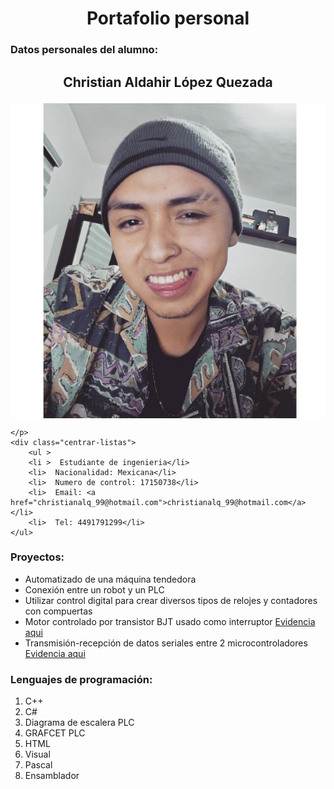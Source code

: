 <!DOCTYPE HTML>
<meta lang="es">
<head>
    <title>Portafolio</title>
    <link rel="stylesheet" href="Index.css">
</head>
<body>
    <h1 align="center">Portafolio personal</h1>

<h3>Datos personales del alumno:</h3>
<h2 align="center" class="Nombre">
    
   Christian Aldahir López Quezada   
       
</h2>
    <p class="imagen">
        <img align="center" src="yo.jpg">         
           
    </p>
    <div class="centrar-listas"> 
        <ul >
        <li >  Estudiante de ingenieria</li>
        <li>  Nacionalidad: Mexicana</li>
        <li>  Numero de control: 17150738</li>
        <li>  Email: <a href="christianalq_99@hotmail.com">christianalq_99@hotmail.com</a></li>
        <li>  Tel: 4491791299</li>
    </ul>
</div>     

<h3>Proyectos:</h3>
<p class="Proyectos"> 
    <ul >
    <li > Automatizado de una máquina tendedora </li>
    <li>  Conexión entre un robot y un PLC</li>
    <li>  Utilizar control digital para crear diversos tipos de relojes y contadores con compuertas</li>
    <li>  Motor controlado por transistor BJT usado como interruptor <a href="https://youtu.be/MYLgkM0ekZQ">Evidencia aqui</a></li>
    <li>  Transmisión-recepción de datos seriales entre 2 microcontroladores <a href="https://youtu.be/Iu2i27MjoS0">Evidencia aqui</a></li>
</ul>
</p>
<h3>Lenguajes de programación:</h3>
<p class="Lenguajes de programación"> 
    <ol>
    <li >C++</li>
    <li> C#</li>
    <li> Diagrama de escalera PLC</li>
    <li> GRAFCET PLC</li>
    <li> HTML</li>
    <li> Visual</li>
    <li> Pascal</li>
    <li> Ensamblador</li>
</ol>
</p>
</body>
</html>
